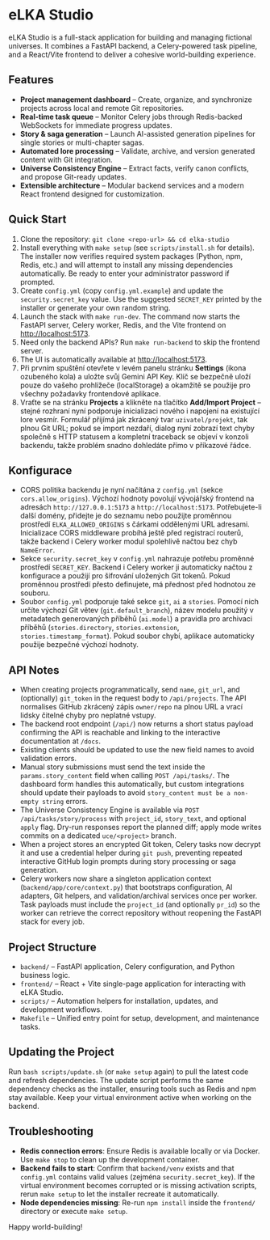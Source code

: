 # eLKA Studio

eLKA Studio is a full-stack application for building and managing fictional universes. It combines a FastAPI backend, a Celery-powered task pipeline, and a React/Vite frontend to deliver a cohesive world-building experience.

## Features
- **Project management dashboard** – Create, organize, and synchronize projects across local and remote Git repositories.
- **Real-time task queue** – Monitor Celery jobs through Redis-backed WebSockets for immediate progress updates.
- **Story & saga generation** – Launch AI-assisted generation pipelines for single stories or multi-chapter sagas.
- **Automated lore processing** – Validate, archive, and version generated content with Git integration.
- **Universe Consistency Engine** – Extract facts, verify canon conflicts, and propose Git-ready updates.
- **Extensible architecture** – Modular backend services and a modern React frontend designed for customization.

## Quick Start
1. Clone the repository: `git clone <repo-url> && cd elka-studio`
2. Install everything with `make setup` (see `scripts/install.sh` for details).
   The installer now verifies required system packages (Python, npm, Redis, etc.) and will attempt to install any
   missing dependencies automatically. Be ready to enter your administrator password if prompted.
3. Create `config.yml` (copy `config.yml.example`) and update the `security.secret_key` value. Use the suggested `SECRET_KEY`
   printed by the installer or generate your own random string.
4. Launch the stack with `make run-dev`. The command now starts the FastAPI server, Celery worker, Redis, and the Vite frontend on [http://localhost:5173](http://localhost:5173).
5. Need only the backend APIs? Run `make run-backend` to skip the frontend server.
6. The UI is automatically available at [http://localhost:5173](http://localhost:5173).
7. Při prvním spuštění otevřete v levém panelu stránku **Settings** (ikona ozubeného kola) a uložte svůj Gemini API Key.
   Klíč se bezpečně uloží pouze do vašeho prohlížeče (localStorage) a okamžitě se použije pro všechny požadavky frontendové aplikace.
8. Vraťte se na stránku **Projects** a klikněte na tlačítko **Add/Import Project** – stejné rozhraní nyní podporuje inicializaci nového i napojení na existující lore vesmír. Formulář přijímá jak zkrácený tvar `uzivatel/projekt`, tak plnou Git URL; pokud se import nezdaří, dialog nyní zobrazí text chyby společně s HTTP statusem a kompletní traceback se objeví v konzoli backendu, takže problém snadno dohledáte přímo v příkazové řádce.

## Konfigurace
- CORS politika backendu je nyní načítána z `config.yml` (sekce `cors.allow_origins`). Výchozí hodnoty povolují vývojářský frontend na
  adresách `http://127.0.0.1:5173` a `http://localhost:5173`. Potřebujete-li další domény, přidejte je do seznamu nebo použijte proměnnou
  prostředí `ELKA_ALLOWED_ORIGINS` s čárkami oddělenými URL adresami. Inicializace CORS middleware probíhá ještě před registrací
  routerů, takže backend i Celery worker modul spolehlivě načtou bez chyb `NameError`.
- Sekce `security.secret_key` v `config.yml` nahrazuje potřebu proměnné prostředí `SECRET_KEY`. Backend i Celery worker ji
  automaticky načtou z konfigurace a použijí pro šifrování uložených Git tokenů. Pokud proměnnou prostředí přesto definujete, má
  přednost před hodnotou ze souboru.
- Soubor `config.yml` podporuje také sekce `git`, `ai` a `stories`. Pomocí nich určíte výchozí Git větev (`git.default_branch`), název
  modelu použitý v metadatech generovaných příběhů (`ai.model`) a pravidla pro archivaci příběhů (`stories.directory`, `stories.extension`,
  `stories.timestamp_format`). Pokud soubor chybí, aplikace automaticky použije bezpečné výchozí hodnoty.

## API Notes
- When creating projects programmatically, send `name`, `git_url`, and (optionally) `git_token` in the request body to `/api/projects`. The API normalises GitHub zkrácený zápis `owner/repo` na plnou URL a vrací lidsky čitelné chyby pro neplatné vstupy.
- The backend root endpoint (`/api/`) now returns a short status payload confirming the API is reachable and linking to the interactive documentation at `/docs`.
- Existing clients should be updated to use the new field names to avoid validation errors.
- Manual story submissions must send the text inside the `params.story_content` field when calling `POST /api/tasks/`. The dashboard form handles this automatically, but custom integrations should update their payloads to avoid `story_content must be a non-empty string` errors.
- The Universe Consistency Engine is available via `POST /api/tasks/story/process` with `project_id`, `story_text`, and optional `apply` flag. Dry-run responses report the planned diff; apply mode writes commits on a dedicated `uce/<project>` branch.
- When a project stores an encrypted Git token, Celery tasks now decrypt it and use a credential helper during `git push`, preventing repeated interactive GitHub login prompts during story processing or saga generation.
- Celery workers now share a singleton application context (`backend/app/core/context.py`) that bootstraps configuration, AI adapters, Git helpers, and validation/archival services once per worker. Task payloads must include the `project_id` (and optionally `pr_id`) so the worker can retrieve the correct repository without reopening the FastAPI stack for every job.

## Project Structure
- `backend/` – FastAPI application, Celery configuration, and Python business logic.
- `frontend/` – React + Vite single-page application for interacting with eLKA Studio.
- `scripts/` – Automation helpers for installation, updates, and development workflows.
- `Makefile` – Unified entry point for setup, development, and maintenance tasks.

## Updating the Project
Run `bash scripts/update.sh` (or `make setup` again) to pull the latest code and refresh dependencies. The update script performs the same dependency checks as the installer, ensuring tools such as Redis and npm stay available. Keep your virtual environment active when working on the backend.

## Troubleshooting
- **Redis connection errors**: Ensure Redis is available locally or via Docker. Use `make stop` to clean up the development container.
- **Backend fails to start**: Confirm that `backend/venv` exists and that `config.yml` contains valid values (zejména `security.secret_key`). If the virtual environment becomes corrupted or is missing activation scripts, rerun `make setup` to let the installer recreate it automatically.
- **Node dependencies missing**: Re-run `npm install` inside the `frontend/` directory or execute `make setup`.

Happy world-building!
